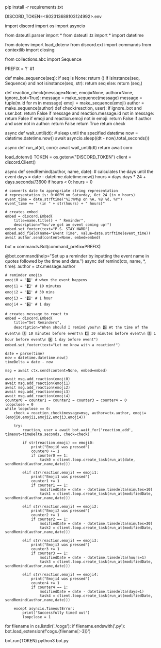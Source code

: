 pip install -r requirements.txt

DISCORD_TOKEN=<802313688103124992>.env


import discord
import os
import asyncio

from dateutil.parser import *
from dateutil.tz import * 
import datetime


from dotenv import load_dotenv
from discord.ext import commands
from contextlib import closing

from collections.abc import Sequence

PREFIX = '!' #1

def make_sequence(seq):
    if seq is None:
        return ()
    if isinstance(seq, Sequence) and not isinstance(seq, str):
        return seq
    else:
        return (seq,)

def reaction_check(message=None, emoji=None, author=None, ignore_bot=True):
    message = make_sequence(message)
    message = tuple(m.id for m in message)
    emoji = make_sequence(emoji)
    author = make_sequence(author)
    def check(reaction, user):
        if ignore_bot and user.bot:
            return False
        if message and reaction.message.id not in message:
            return False
        if emoji and reaction.emoji not in emoji:
            return False
        if author and user not in author:
            return False
        return True
    return check

async def wait_until(dt):
    # sleep until the specified datetime
    now = datetime.datetime.now()
    await asyncio.sleep((dt - now).total_seconds())

async def run_at(dt, coro):
    await wait_until(dt)
    return await coro

load_dotenv()
TOKEN = os.getenv("DISCORD_TOKEN")
client = discord.Client()

async def sendRemind(author, name, date):
	# calculates the days until the event
	days = date - datetime.datetime.now()
	hours = days.days * 24 + days.seconds//3600
	if hours < 0:
		hours = 0

	# converts date to appropriate string representation
	# representation is: 0:00PM on Saturday, Oct 24 (in x hours)
	event_time = date.strftime("%I:%M%p on %A, %B %d, %Y")
	event_time += " (in " + str(hours) + " hours)"

	# creates embed
	embed = discord.Embed(
		title=name.title() + " Reminder",
		description="You've got an event coming up!")
	embed.set_footer(text="P.S. STAY HARD")
	embed.add_field(name="Event Time", value=date.strftime(event_time))
	await author.send(content=None, embed=embed)

bot = commands.Bot(command_prefix=PREFIX)

@bot.command(help="Set up a reminder by inputting the event name in quotes followed by the time and date.")
async def remind(ctx, name, *, time):
	author = ctx.message.author
 
	# reminder emojis
	emoji0 = '0️⃣' # when the event happens 
	emoji1 = '1️⃣' # 10 minutes
	emoji2 = '2️⃣' # 30 mins
	emoji3 = '3️⃣' # 1 hour
	emoji4 = '4️⃣' # 1 day

	# creates message to react to
	embed = discord.Embed(
		title="Set Reminders",
		description="When should I remind you?\n 0️⃣ At the time of the event\n 1️⃣ 10 minutes before event\n 2️⃣ 30 minutes before event\n 3️⃣ 1 hour before event\n 4️⃣ 1 day before event")
	embed.set_footer(text="Let me know with a reaction!")

	date = parse(time)
	now = datetime.datetime.now()
	timeDelta = date - now

	msg = await ctx.send(content=None, embed=embed)

	await msg.add_reaction(emoji0)
	await msg.add_reaction(emoji1)
	await msg.add_reaction(emoji2)
	await msg.add_reaction(emoji3)
	await msg.add_reaction(emoji4)
	counter0 = counter1 = counter2 = counter3 = counter4 = 0
	loopclose = 0
	while loopclose == 0:
		check = reaction_check(message=msg, author=ctx.author, emoji=(emoji0,emoji1,emoji2,emoji3,emoji4))

		try:
			reaction, user = await bot.wait_for('reaction_add', timeout=timeDelta.seconds, check=check)

			if str(reaction.emoji) == emoji0:
				print("Emoji0 was pressed")
				counter0 += 1
				if counter0 == 1:
					task0 = client.loop.create_task(run_at(date, sendRemind(author,name,date)))

			elif str(reaction.emoji) == emoji1:
				print("Emoji1 was pressed")
				counter1 += 1
				if counter1 == 1:
					modifiedDate = date - datetime.timedelta(minutes=10)
					task1 = client.loop.create_task(run_at(modifiedDate, sendRemind(author,name,date)))

			elif str(reaction.emoji) == emoji2:
				print("Emoji2 was pressed")
				counter2 += 1
				if counter2 == 1:
					modifiedDate = date - datetime.timedelta(minutes=30)
					task2 = client.loop.create_task(run_at(modifiedDate, sendRemind(author,name,date)))

			elif str(reaction.emoji) == emoji3:
				print("Emoji3 was pressed")
				counter3 += 1
				if counter3 == 1:
					modifiedDate = date - datetime.timedelta(hours=1)
					task3 = client.loop.create_task(run_at(modifiedDate, sendRemind(author,name,date)))

			elif str(reaction.emoji) == emoji4:
				print("Emoji4 was pressed")
				counter4 += 1
				if counter4 == 1:
					modifiedDate = date - datetime.timedelta(days=1)
					task4 = client.loop.create_task(run_at(modifiedDate, sendRemind(author,name,date)))

		except asyncio.TimeoutError:
			print("Successfully timed out")
			loopclose = 1

for filename in os.listdir('./cogs'):
	if filename.endswith('.py'):
		bot.load_extension(f'cogs.{filename[:-3]}')

bot.run(TOKEN)
python3 bot.py
